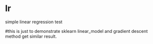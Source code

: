 # lr
simple linear regression test

#this is just to demonstrate sklearn linear_model  and  gradient descent method get similar result. 
